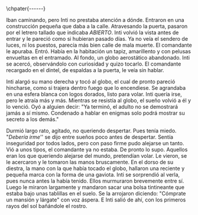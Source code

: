 \chpater{------}

Iban caminando, pero Inti no prestaba atención a dónde. Entraron en una construcción pequeña que daba a la calle. Atravesando la puerta, pasaron por el letrero tallado que indicaba *ABIERTO*. Inti volvió la vista antes de entrar y le pareció como si hubieran pasado días. Ya no veía el sendero de luces, ni los puestos, parecía más bien calle de mala muerte. El comandante le apuraba. Entró. Había en la habitación un tapiz, amarillento y con pelusas envueltas en el entramado. Al fondo, un globo aerostático abandonado. Inti se acercó, observándolo con curiosidad y quizo tocarlo. El comandante recargado en el dintel, de espaldas a la puerta, le veía sin hablar.

Inti alargó su mano derecha y tocó al globo, el cual de pronto pareció hincharse, como si trajera dentro fuego que lo encendiese. Se agrandaba en una esfera blanca con logos dorados, listo para volar. Inti quería irse, pero le atraía más y más. Mientras se resistía al globo, el sueño volvió a él y lo venció. Oyó a alguien decir: "Ya terminó, el adulto no se demostrará jamás a sí mismo. Condenado a hablar en enigmas solo podrá mostrar su secreto a los demás."

Durmió largo rato, agitado, no queriendo despertar. Pues tenía miedo. "*Debería irme*'' se dijo entre sueños poco antes de despertar. Sentía inseguridad por todos lados, pero con paso firme pudo alejarse un tanto. Vió a unos tipos, el comandante ya no estaba. De pronto lo supo. Aquellos eran los que queriendo alejarse del mundo, pretendían volar. Le vieron, se le acercaron y le tomaron las manos bruscamente. En el dorso de su diestra, la mano con la que había tocado el globo, hallaron una reciente y pequeña marca con la forma de una gaviota. Inti se sorprendió al verla, pues nunca antes la había tenido. Ellos murmuraron brevemente entre sí. Luego le miraron largamente y mandaron sacar una bolsa tintineante que estaba bajo unas tablillas en el suelo. Se la arrojaron diciendo: "Cómprate un mansión y lárgate" con voz áspera. E Inti salió de ahí, con los primeros rayos del sol bañándole el rostro.
